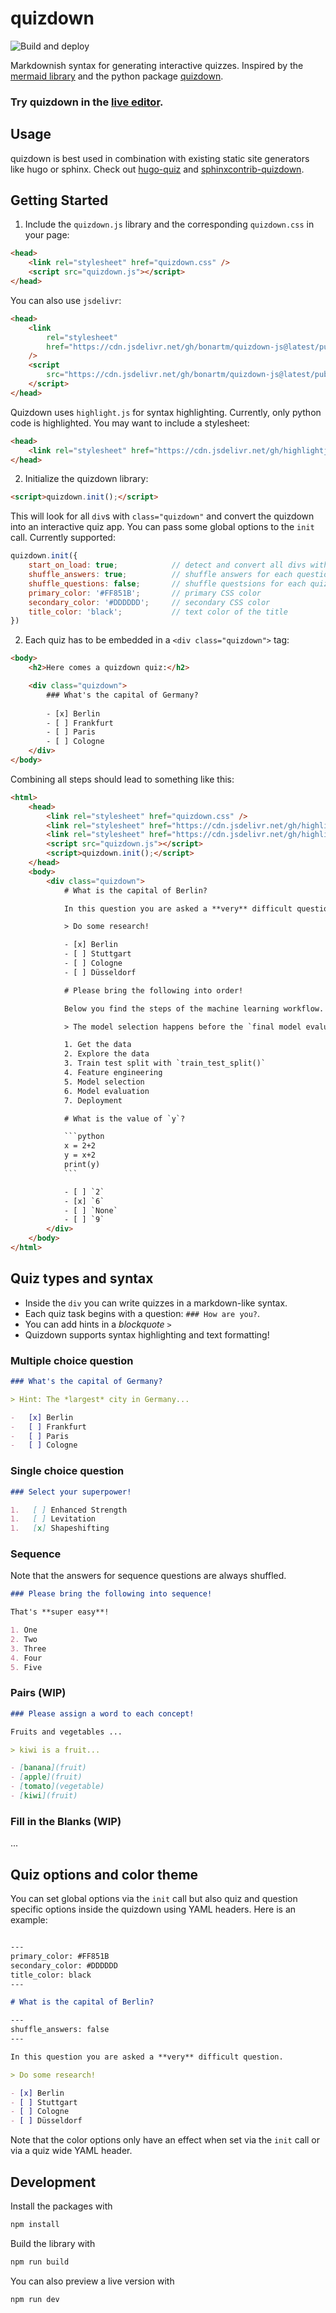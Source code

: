 # quizdown

![Build and deploy](https://github.com/bonartm/quizdown-js/workflows/Build%20and%20deploy/badge.svg)

Markdownish syntax for generating interactive quizzes. Inspired by the [mermaid library](https://mermaid-js.github.io/mermaid/#/) and the python package [quizdown](https://github.com/jjfiv/quizdown).


### Try quizdown in the [**live editor**](https://bonartm.github.io/quizdown-live-editor/).


## Usage

quizdown is best used in combination with existing static site generators like hugo or sphinx. Check out
[hugo-quiz](https://github.com/bonartm/hugo-quiz) and [sphinxcontrib-quizdown](https://github.com/bonartm/sphinxcontrib-quizdown).


## Getting Started

1. Include the `quizdown.js` library and the corresponding `quizdown.css` in your page:

```html
<head>
    <link rel="stylesheet" href="quizdown.css" />
    <script src="quizdown.js"></script>
</head>
```

You can also use `jsdelivr`:

```html
<head>
    <link 
        rel="stylesheet" 
        href="https://cdn.jsdelivr.net/gh/bonartm/quizdown-js@latest/public/build/quizdown.css"
    />
    <script 
        src="https://cdn.jsdelivr.net/gh/bonartm/quizdown-js@latest/public/build/quizdown.js">
    </script>
</head>
```

Quizdown uses `highlight.js` for syntax highlighting. Currently, only python code is highlighted. You may want to include a stylesheet:

```html
<head>
	<link rel="stylesheet" href="https://cdn.jsdelivr.net/gh/highlightjs/cdn-release@10.6.0/build/styles/github.min.css">
</head>
```

2. Initialize the quizdown library:

```html
<script>quizdown.init();</script>
```

This will look for all `div`s with `class="quizdown"` and convert the quizdown into an interactive quiz app.
You can pass some global options to the `init` call. Currently supported:

```javascript
quizdown.init({
	start_on_load: true;			// detect and convert all divs with class quizdown
    shuffle_answers: true;			// shuffle answers for each question
    shuffle_questions: false;       // shuffle questsions for each quiz
    primary_color: '#FF851B';       // primary CSS color
    secondary_color: '#DDDDDD';     // secondary CSS color
    title_color: 'black';           // text color of the title
})
```


2. Each quiz has to be embedded in a `<div class="quizdown">` tag:

```html
<body>
    <h2>Here comes a quizdown quiz:</h2>

    <div class="quizdown">
        ### What's the capital of Germany? 
        
        - [x] Berlin
        - [ ] Frankfurt 
        - [ ] Paris 
        - [ ] Cologne
    </div>
</body>
```

Combining all steps should lead to something like this:

```html
<html>
    <head>
        <link rel="stylesheet" href="quizdown.css" />
		<link rel="stylesheet" href="https://cdn.jsdelivr.net/gh/highlightjs/cdn-release@10.6.0/build/styles/github.min.css">
		<link rel="stylesheet" href="https://cdn.jsdelivr.net/gh/highlightjs/cdn-release@10.6.0/build/styles/github.min.css">
        <script src="quizdown.js"></script>
		<script>quizdown.init();</script>
    </head>
    <body>
        <div class="quizdown">
			# What is the capital of Berlin?

			In this question you are asked a **very** difficult question.

			> Do some research!

			- [x] Berlin
			- [ ] Stuttgart
			- [ ] Cologne
			- [ ] Düsseldorf

			# Please bring the following into order!

			Below you find the steps of the machine learning workflow. Do you find the **correct order**?

			> The model selection happens before the `final model evaluaton`!

			1. Get the data
			2. Explore the data
			3. Train test split with `train_test_split()`
			4. Feature engineering
			5. Model selection
			6. Model evaluation
			7. Deployment

			# What is the value of `y`?

			```python
			x = 2+2
			y = x+2
			print(y)
			```

			- [ ] `2`
			- [x] `6`
			- [ ] `None`
			- [ ] `9`
        </div>
    </body>
</html>
```

## Quiz types and syntax

- Inside the `div` you can write quizzes in a markdown-like syntax.
- Each quiz task begins with a question: `### How are you?`.
- You can add hints in a *blockquote* `>`
- Quizdown supports syntax highlighting and text formatting!

### Multiple choice question

```markdown
### What's the capital of Germany?

> Hint: The *largest* city in Germany...

-   [x] Berlin
-   [ ] Frankfurt
-   [ ] Paris
-   [ ] Cologne
```

### Single choice question

```markdown
### Select your superpower!

1.   [ ] Enhanced Strength
1.   [ ] Levitation
1.   [x] Shapeshifting
```

### Sequence

Note that the answers for sequence questions are always shuffled.

```markdown
### Please bring the following into sequence!

That's **super easy**!

1. One
2. Two
3. Three
4. Four
5. Five
```

### Pairs (WIP)

```markdown
### Please assign a word to each concept!

Fruits and vegetables ...

> kiwi is a fruit...

- [banana](fruit)
- [apple](fruit)
- [tomato](vegetable)
- [kiwi](fruit)
```

### Fill in the Blanks (WIP)

...

## Quiz options and color theme

You can set global options via the `init` call but also quiz and question specific options 
inside the quizdown using YAML headers. Here is an example:

```markdown

---
primary_color: #FF851B
secondary_color: #DDDDDD
title_color: black			
---

# What is the capital of Berlin?

---				
shuffle_answers: false				
---

In this question you are asked a **very** difficult question.

> Do some research!

- [x] Berlin
- [ ] Stuttgart
- [ ] Cologne
- [ ] Düsseldorf

```

Note that the color options only have an effect when set via the `init` call or via 
a quiz wide YAML header. 



## Development

Install the packages with 

```bash
npm install
```

Build the library with

```bash
npm run build
```

You can also preview a live version with

```bash
npm run dev
```
